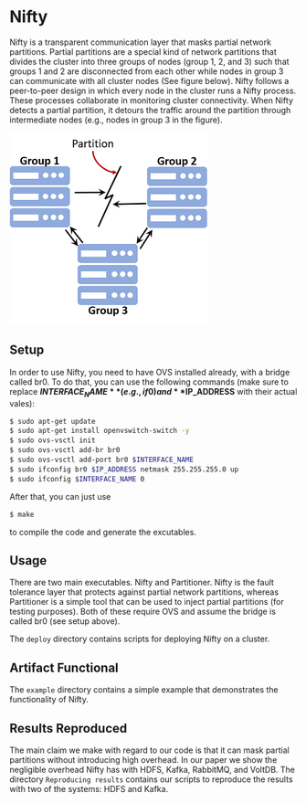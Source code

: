 Nifty
=======

Nifty is a transparent communication layer that masks partial network partitions. Partial partitions are a special kind of network partitions that divides the cluster into three groups of nodes (group 1, 2, and 3) such that groups 1 and 2 are disconnected from each other while nodes in group 3 can communicate with all cluster nodes (See figure below). Nifty follows a peer-to-peer design in which every node in the cluster runs a Nifty process. These processes collaborate in monitoring cluster connectivity. When Nifty detects a partial partition, it detours the traffic around the partition through intermediate nodes (e.g., nodes in group 3 in the figure).

![pnp](pnp.png?raw=true)

Setup
-------

In order to use Nifty, you need to have OVS installed already, with a bridge called br0. To do that, you can use the following commands (make sure to replace **$INTERFACE_NAME** (e.g., if0) and **$IP_ADDRESS** with their actual vales):

```bash
$ sudo apt-get update  
$ sudo apt-get install openvswitch-switch -y  
$ sudo ovs-vsctl init  
$ sudo ovs-vsctl add-br br0  
$ sudo ovs-vsctl add-port br0 $INTERFACE_NAME  
$ sudo ifconfig br0 $IP_ADDRESS netmask 255.255.255.0 up  
$ sudo ifconfig $INTERFACE_NAME 0  
```

After that, you can just use 
```bash
$ make
```
to compile the code and generate the excutables.


Usage
-------
There are two main executables. Nifty and Partitioner. Nifty is the fault tolerance layer that protects against partial network partitions, whereas Partitioner is a simple tool that can be used to inject partial partitions (for testing purposes). Both of these require OVS and assume the bridge is called br0 (see setup above).

The ```deploy``` directory contains scripts for deploying Nifty on a cluster.


Artifact Functional
-------

The ```example``` directory contains a simple example that demonstrates the functionality of Nifty.


Results Reproduced
-------

The main claim we make with regard to our code is that it can mask partial partitions without introducing high overhead.
In our paper we show the negligible overhead Nifty has with HDFS, Kafka, RabbitMQ, and VoltDB.
The directory ```Reproducing results``` contains our scripts to reproduce the results with two of the systems: HDFS and Kafka.
